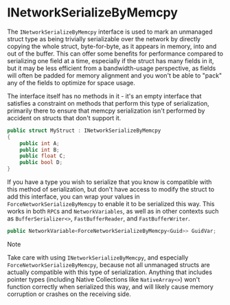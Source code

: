 # INetworkSerializeByMemcpy

The `INetworkSerializeByMemcpy` interface is used to mark an unmanaged struct type as being trivially serializable over the network by directly copying the whole struct, byte-for-byte, as it appears in memory, into and out of the buffer. This can offer some benefits for performance compared to serializing one field at a time, especially if the struct has many fields in it, but it may be less efficient from a bandwidth-usage perspective, as fields will often be padded for memory alignment and you won't be able to "pack" any of the fields to optimize for space usage.

The interface itself has no methods in it - it's an empty interface that satisfies a constraint on methods that perform this type of serialization, primarily there to ensure that memcpy serialization isn't performed by accident on structs that don't support it.

```csharp
public struct MyStruct : INetworkSerializeByMemcpy
{
    public int A;
    public int B;
    public float C;
    public bool D;
}
```

If you have a type you wish to serialize that you know is compatible with this method of serialization, but don't have access to modify the struct to add this interface, you can wrap your values in `ForceNetworkSerializeByMemcpy` to enable it to be serialized this way. This works in both `RPC`s and `NetworkVariables`, as well as in other contexts such as `BufferSerializer<>`, `FastBufferReader`, and `FastBufferWriter`.

```csharp
public NetworkVariable<ForceNetworkSerializeByMemcpy<Guid>> GuidVar;
```

> [!NOTE]
> Take care with using `INetworkSerializeByMemcpy`, and especially `ForceNetworkSerializeByMemcpy`, because not all unmanaged structs are actually compatible with this type of serialization. Anything that includes pointer types (including Native Collections like `NativeArray<>`) won't function correctly when serialized this way, and will likely cause memory corruption or crashes on the receiving side.
